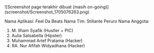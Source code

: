 ![Screenshot page terakhir dibuat (masih on-going)]
(screenshot/Screenshot_1705076263.png)

Nama Aplikasi: Feel Da Beats
Nama Tim: Stillante Peruro
Nama Anggota:
1. M. Ilham Syafik (Hustler + PIC)
2. Aulia Salsabella (Hipster)
3. Muhammad Arief Pratama (Hacker)
4. RA. Nur Afifah Widyadhana (Hacker)
